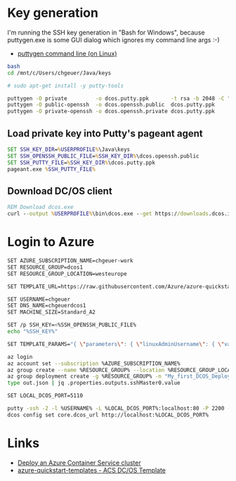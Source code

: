 # Key generation

I'm running the SSH key generation in "Bash for Windows", because puttygen.exe is some GUI dialog which ignores my command line args :-)

- [puttygen command line (on Linux)](https://linux.die.net/man/1/puttygen)

```bash
bash
cd /mnt/c/Users/chgeuer/Java/keys

# sudo apt-get install -y putty-tools

puttygen -O private         -o dcos.putty.ppk       -t rsa -b 2048 -C "chgeuer-dcos-1"
puttygen -O public-openssh  -o dcos.openssh.public  dcos.putty.ppk
puttygen -O private-openssh -o dcos.openssh.private dcos.putty.ppk
```

## Load private key into Putty's pageant agent

```cmd
SET SSH_KEY_DIR=%USERPROFILE%\Java\keys
SET SSH_OPENSSH_PUBLIC_FILE=%SSH_KEY_DIR%\dcos.openssh.public
SET SSH_PUTTY_FILE=%SSH_KEY_DIR%\dcos.putty.ppk
pageant.exe %SSH_PUTTY_FILE%
```

## Download DC/OS client

```cmd
REM Download dcos.exe
curl --output %USERPROFILE%\bin\dcos.exe --get https://downloads.dcos.io/binaries/cli/windows/x86-64/dcos-1.8/dcos.exe
```

# Login to Azure

```bash
SET AZURE_SUBSCRIPTION_NAME=chgeuer-work
SET RESOURCE_GROUP=dcos1
SET RESOURCE_GROUP_LOCATION=westeurope

SET TEMPLATE_URL=https://raw.githubusercontent.com/Azure/azure-quickstart-templates/443fdcb1150df42b50140872040e0f902380d4d4/101-acs-dcos/azuredeploy.json

SET USERNAME=chgeuer
SET DNS_NAME=chgeuerdcos1
SET MACHINE_SIZE=Standard_A2

SET /p SSH_KEY=<%SSH_OPENSSH_PUBLIC_FILE%
echo "%SSH_KEY%"

SET TEMPLATE_PARAMS="{ \"parameters\": { \"linuxAdminUsername\": { \"value\": \"%USERNAME%\" }, \"sshRSAPublicKey\": { \"value\": \"%SSH_KEY%\" }, \"dnsNamePrefix\": { \"value\": \"%DNS_NAME%\" }, \"orchestratorType\": { \"value\": \"DCOS\" }, \"agentCount\": { \"value\": 1 }, \"masterCount\": { \"value\": 3 }, \"agentVMSize\": { \"value\": \"%MACHINE_SIZE%\" } } }"

az login
az account set --subscription %AZURE_SUBSCRIPTION_NAME%
az group create --name %RESOURCE_GROUP% --location %RESOURCE_GROUP_LOCATION%
az group deployment create -g %RESOURCE_GROUP% -n "My_first_DCOS_Deployment" --template-uri %TEMPLATE_URL% --parameters %TEMPLATE_PARAMS% > out.json
type out.json | jq .properties.outputs.sshMaster0.value

SET LOCAL_DCOS_PORT=5110

putty -ssh -2 -l %USERNAME% -L %LOCAL_DCOS_PORT%:localhost:80 -P 2200 -agent -A -i C:\Users\chgeuer\Java\keys\dcos.putty.ppk chgeuerdcos1mgmt.westeurope.cloudapp.azure.com 
dcos config set core.dcos_url http://localhost:%LOCAL_DCOS_PORT%
```

# Links

- [Deploy an Azure Container Service cluster](https://docs.microsoft.com/en-us/azure/container-service/container-service-deployment)
- [azure-quickstart-templates - ACS DC/OS Template](https://github.com/Azure/azure-quickstart-templates/tree/master/101-acs-dcos)
